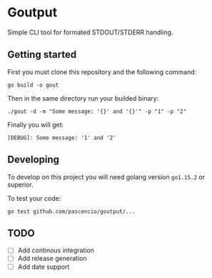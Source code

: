 # Goutput

Simple CLI tool for formated STDOUT/STDERR handling.

## Getting started

First you must clone this repository and the following command:

```shell
go build -o gout
```

Then in the same directory run your builded binary:

```shell
./gout -d -m "Some message: '{}' and '{}'" -p "1" -p "2"
```

Finally you will get:

`[DEBUG]: Some message: '1' and '2'`

## Developing

To develop on this project you will need golang version `go1.15.2` or superior.

To test your code:

```shell
go test github.com/pascencio/goutput/...
```

## TODO

- [ ] Add continous integration
- [ ] Add release generation
- [ ] Add date support 